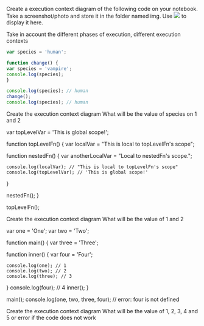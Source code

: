 Create a execution context diagram of the following code on your notebook. Take a screenshot/photo and store it in the folder named img. Use ![](./img/image-name.png) to display it here.

Take in account the different phases of execution, different execution contexts

```js
var species = 'human';

function change() {
var species = 'vampire';
console.log(species);
}

console.log(species); // human
change();
console.log(species); // human
````

Create the execution context diagram
What will be the value of species on 1 and 2

var topLevelVar = 'This is global scope!';

function topLevelFn() {
var localVar = "This is local to topLevelFn's scope";

function nestedFn() {
var anotherLocalVar = "Local to nestedFn's scope.";

    console.log(localVar); // "This is local to topLevelFn's scope"
    console.log(topLevelVar); // 'This is global scope!'

}

nestedFn();
}

topLevelFn();

Create the execution context diagram
What will be the value of 1 and 2 

var one = 'One';
var two = 'Two';

function main() {
var three = 'Three';

function inner() {
var four = 'Four';

    console.log(one); // 1
    console.log(two); // 2
    console.log(three); // 3

}
console.log(four); // 4
inner();
}

main();
console.log(one, two, three, four); // error: four is not defined

Create the execution context diagram
What will be the value of 1, 2, 3, 4 and 5 or error if the code does not work
